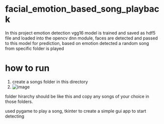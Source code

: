 # facial_emotion_based_song_playback
In this project emotion detection vgg16 model is trained and saved as hdf5 file and loaded into the opencv dnn module, faces are detected and passed to this model for prediction, based on emotion detected a random song from specific folder is played

# how to run
1. create a songs folder in this directory 
2. ![image](https://user-images.githubusercontent.com/47672757/116651116-05142580-a9a0-11eb-9383-b37aeab2ec91.png)

folder hirarchy should be like this and copy any songs of your choice in those folders.

used pygame to play a song, tkinter to create a simple gui app to start detecting

